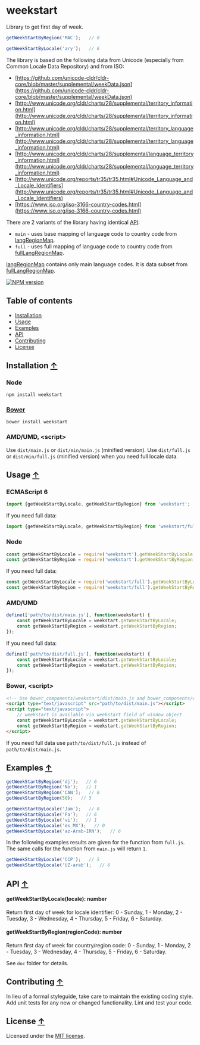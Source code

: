 # weekstart <a name="start"></a>

Library to get first day of week.

```js
getWeekStartByRegion('MAC');   // 0

getWeekStartByLocale('ary');   // 6
```

The library is based on the following data from Unicode (especially from Common Locale Data Repository) and from ISO:
* [https://github.com/unicode-cldr/cldr-core/blob/master/supplemental/weekData.json](https://github.com/unicode-cldr/cldr-core/blob/master/supplemental/weekData.json)
* [http://www.unicode.org/cldr/charts/28/supplemental/territory_information.html](http://www.unicode.org/cldr/charts/28/supplemental/territory_information.html)
* [http://www.unicode.org/cldr/charts/28/supplemental/territory_language_information.html](http://www.unicode.org/cldr/charts/28/supplemental/territory_language_information.html)
* [http://www.unicode.org/cldr/charts/28/supplemental/language_territory_information.html](http://www.unicode.org/cldr/charts/28/supplemental/language_territory_information.html)
* [http://www.unicode.org/reports/tr35/tr35.html#Unicode_Language_and_Locale_Identifiers](http://www.unicode.org/reports/tr35/tr35.html#Unicode_Language_and_Locale_Identifiers)
* [https://www.iso.org/iso-3166-country-codes.html](https://www.iso.org/iso-3166-country-codes.html)

There are 2 variants of the library having identical [API](#api):
* `main` - uses base mapping of language code to country code from [langRegionMap](https://github.com/gamtiq/weekstart/blob/master/src/langRegionMap.js).
* `full` - uses full mapping of language code to country code from [fullLangRegionMap](https://github.com/gamtiq/weekstart/blob/master/src/fullLangRegionMap.js).

[langRegionMap](https://github.com/gamtiq/weekstart/blob/master/src/langRegionMap.js) contains only main language codes.
It is data subset from [fullLangRegionMap](https://github.com/gamtiq/weekstart/blob/master/src/fullLangRegionMap.js).

[![NPM version](https://badge.fury.io/js/weekstart.png)](http://badge.fury.io/js/weekstart)

## Table of contents

* [Installation](#install)
* [Usage](#usage)
* [Examples](#examples)
* [API](#api)
* [Contributing](#contributing)
* [License](#license)

## Installation <a name="install"></a> [&#x2191;](#start)

### Node

    npm install weekstart

### [Bower](http://bower.io)

    bower install weekstart

### AMD/UMD, &lt;script&gt;

Use `dist/main.js` or `dist/min/main.js` (minified version).
Use `dist/full.js` or `dist/min/full.js` (minified version) when you need full locale data.

## Usage <a name="usage"></a> [&#x2191;](#start)

### ECMAScript 6

```js
import {getWeekStartByLocale, getWeekStartByRegion} from 'weekstart';
```

If you need full data:

```js
import {getWeekStartByLocale, getWeekStartByRegion} from 'weekstart/full';
```

### Node

```js
const getWeekStartByLocale = require('weekstart').getWeekStartByLocale;
const getWeekStartByRegion = require('weekstart').getWeekStartByRegion;
```

If you need full data:

```js
const getWeekStartByLocale = require('weekstart/full').getWeekStartByLocale;
const getWeekStartByRegion = require('weekstart/full').getWeekStartByRegion;
```

### AMD/UMD

```js
define(['path/to/dist/main.js'], function(weekstart) {
    const getWeekStartByLocale = weekstart.getWeekStartByLocale;
    const getWeekStartByRegion = weekstart.getWeekStartByRegion;
});
```

If you need full data:

```js
define(['path/to/dist/full.js'], function(weekstart) {
    const getWeekStartByLocale = weekstart.getWeekStartByLocale;
    const getWeekStartByRegion = weekstart.getWeekStartByRegion;
});
```

### Bower, &lt;script&gt;

```html
<!-- Use bower_components/weekstart/dist/main.js and bower_components/weekstart/dist/full.js if the library was installed by Bower -->
<script type="text/javascript" src="path/to/dist/main.js"></script>
<script type="text/javascript">
    // weekstart is available via weekstart field of window object
    const getWeekStartByLocale = weekstart.getWeekStartByLocale;
    const getWeekStartByRegion = weekstart.getWeekStartByRegion;
</script>
```

If you need full data use `path/to/dist/full.js` instead of `path/to/dist/main.js`.

## Examples <a name="examples"></a> [&#x2191;](#start)

```js
getWeekStartByRegion('dj');   // 6
getWeekStartByRegion('No');   // 1
getWeekStartByRegion('CAN');   // 0
getWeekStartByRegion(50);   // 5

getWeekStartByLocale('Jam');   // 0
getWeekStartByLocale('Fa');   // 6
getWeekStartByLocale('vi');   // 1
getWeekStartByLocale('es_MX');   // 0
getWeekStartByLocale('az-Arab-IRN');   // 6
```

In the following examples results are given for the function from `full.js`.
The same calls for the function from `main.js` will return `1`.

```js
getWeekStartByLocale('CCP');   // 5
getWeekStartByLocale('UZ-arab');   // 6
```

## API <a name="api"></a> [&#x2191;](#start)

#### getWeekStartByLocale(locale): number

Return first day of week for locale identifier:
0 - Sunday, 1 - Monday, 2 - Tuesday, 3 - Wednesday, 4 - Thursday, 5 - Friday, 6 - Saturday.

#### getWeekStartByRegion(regionCode): number

Return first day of week for country/region code:
0 - Sunday, 1 - Monday, 2 - Tuesday, 3 - Wednesday, 4 - Thursday, 5 - Friday, 6 - Saturday.

See `doc` folder for details.

## Contributing <a name="contributing"></a> [&#x2191;](#start)
In lieu of a formal styleguide, take care to maintain the existing coding style.
Add unit tests for any new or changed functionality.
Lint and test your code.

## License <a name="license"></a> [&#x2191;](#start)
Licensed under the [MIT license](https://github.com/gamtiq/weekstart/blob/master/LICENSE).
